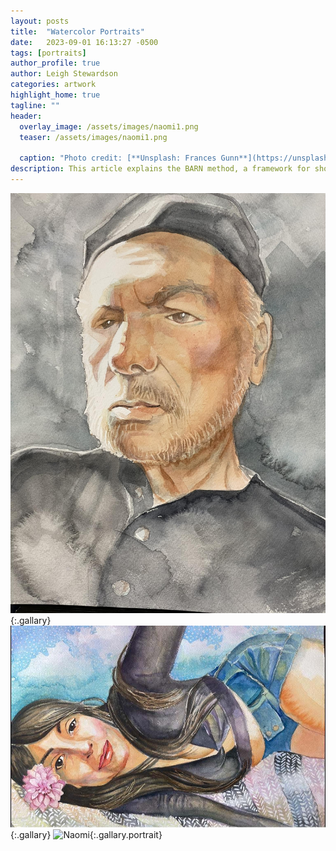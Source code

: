 ```yaml
---
layout: posts
title:  "Watercolor Portraits"
date:   2023-09-01 16:13:27 -0500
tags: [portraits]
author_profile: true
author: Leigh Stewardson
categories: artwork
highlight_home: true
tagline: ""
header:
  overlay_image: /assets/images/naomi1.png
  teaser: /assets/images/naomi1.png
  
  caption: "Photo credit: [**Unsplash: Frances Gunn**](https://unsplash.com/@francesgunn)"
description: This article explains the BARN method, a framework for showcasing your projects.
---
```


![Model1](/assets/images/model1.jpg){:.gallary}
![Shaila1](/assets/images/shaila1.jpg){:.gallary}
![Naomi](/assets/images/naomi1.png){:.gallary.portrait}
